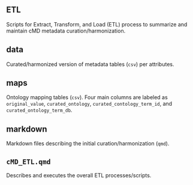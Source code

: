 ## ETL
Scripts for Extract, Transform, and Load (ETL) process to summarize and 
maintain cMD metadata curation/harmonization.

## data
Curated/harmonized version of metadata tables (`csv`) per attributes.

## maps
Ontology mapping tables (`csv`). Four main columns are labeled as 
`original_value`, `curated_ontology`, `curated_contology_term_id`, and 
`curated_ontology_term_db`.

## markdown
Markdown files describing the initial curation/harmonization (`qmd`). 

## `cMD_ETL.qmd`
Describes and executes the overall ETL processes/scripts. 